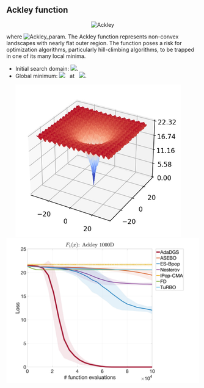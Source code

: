## Ackley function

<div align="center"> <img src="https://latex.codecogs.com/svg.latex?&space;f(\mathbf{x})=-a\exp\biggl(-b\sqrt{\frac{1}{d}\sum_{i=1}^d{x_i^2}}\biggl)-\exp(\frac{1}{d}\sum_{i=1}^d\cos(c{x_i}))+a+\exp(1)" title="Ackley" /> </div>

where <img src="https://latex.codecogs.com/svg.latex?&space;a=20,b=0.2,c=2\pi" title="Ackley_param" />. The Ackley function represents non-convex landscapes with nearly flat outer region.  The function poses a risk for optimization algorithms, particularly hill-climbing algorithms, to be trapped in one of its many local minima.

- Initial search domain: <img src="https://latex.codecogs.com/svg.latex?&space;\mathbf{x}\in{[-32.768,32.768]}^d" title=" "/>.
- Global minimum: <img src="https://latex.codecogs.com/svg.latex?&space;f(\mathbf{x}_{opt})=0" title=" "/> &nbsp; at &nbsp; <img src="https://latex.codecogs.com/svg.latex?&space;\mathbf{x}_{opt}=(0,\ldots,0)"/>.

<div align="center"> 
  <img src="image/ackley.jpg" alt="ackley" height="400"/> &nbsp;&nbsp;&nbsp;&nbsp;&nbsp;
  <img src="image/Ackley_error_plot.jpg" alt="error" height="380"/>
</div>



